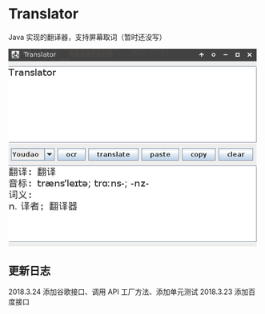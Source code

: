 # Translator

Java 实现的翻译器，支持屏幕取词（暂时还没写）

![1](https://github.com/Zoctan/Translator/blob/master/README/1.png)

## 更新日志

2018.3.24 添加谷歌接口、调用 API 工厂方法、添加单元测试
2018.3.23 添加百度接口